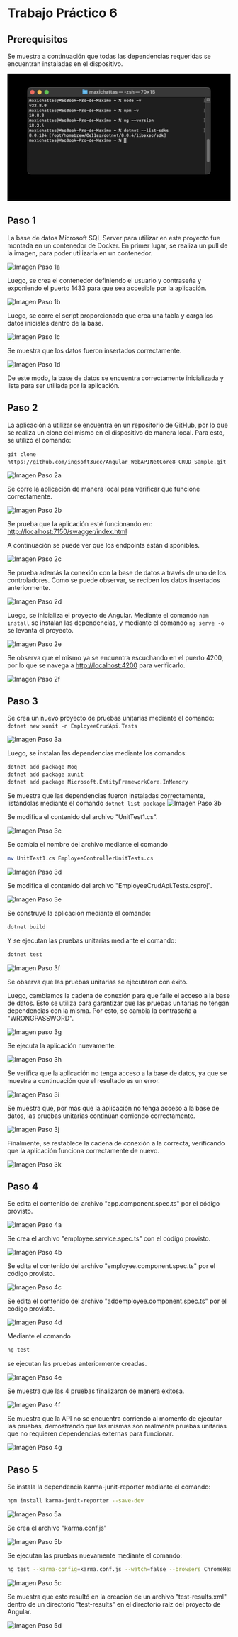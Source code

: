 # Trabajo Práctico 6

## Prerequisitos
Se muestra a continuación que todas las dependencias requeridas se encuentran instaladas en el dispositivo.

![Imagen Paso 0](Paso%200.jpg)

## Paso 1
La base de datos Microsoft SQL Server para utilizar en este proyecto fue montada en un contenedor de Docker. En primer lugar, se realiza un pull de la imagen, para poder utilizarla en un contenedor.

![Imagen Paso 1a](Paso%201a.jpg)

Luego, se crea el contenedor definiendo el usuario y contraseña y exponiendo el puerto 1433 para que sea accesible por la aplicación.

![Imagen Paso 1b](Paso%201b.jpg)

Luego, se corre el script proporcionado que crea una tabla y carga los datos iniciales dentro de la base.

![Imagen Paso 1c](Paso%201c.jpg)

Se muestra que los datos fueron insertados correctamente.

![Imagen Paso 1d](Paso%201d.jpg)

De este modo, la base de datos se encuentra correctamente inicializada y lista para ser utiliada por la aplicación.

## Paso 2
La aplicación a utilizar se encuentra en un repositorio de GitHub, por lo que se realiza un clone del mismo en el dispositivo de manera local.
Para esto, se utilizó el comando:

`git clone https://github.com/ingsoft3ucc/Angular_WebAPINetCore8_CRUD_Sample.git`

![Imagen Paso 2a](Paso%202a.jpg)

Se corre la aplicación de manera local para verificar que funcione correctamente.

![Imagen Paso 2b](Paso%202b.jpg)

Se prueba que la aplicación esté funcionando en: [http://localhost:7150/swagger/index.html](http://localhost:7150/swagger/index.html)

A continuación se puede ver que los endpoints están disponibles.

![Imagen Paso 2c](Paso%202c.jpg)

Se prueba además la conexión con la base de datos a través de uno de los controladores. Como se puede observar, se reciben los datos insertados anteriormente.

![Imagen Paso 2d](Paso%202d.jpg)

Luego, se inicializa el proyecto de Angular. Mediante el comando `npm install` se instalan las dependencias, y mediante el comando `ng serve -o` se levanta el proyecto.

![Imagen Paso 2e](Paso%202e.jpg)

Se observa que el mismo ya se encuentra escuchando en el puerto 4200, por lo que se navega a [http://localhost:4200](http://localhost:4200) para verificarlo.

![Imagen Paso 2f](Paso%202f.jpg)

## Paso 3
Se crea un nuevo proyecto de pruebas unitarias mediante el comando:
`dotnet new xunit -n EmployeeCrudApi.Tests`

![Imagen Paso 3a](Paso%203a.jpg)

Luego, se instalan las dependencias mediante los comandos:
```bash
dotnet add package Moq
dotnet add package xunit
dotnet add package Microsoft.EntityFrameworkCore.InMemory
```

Se muestra que las dependencias fueron instaladas correctamente, listándolas mediante el comando `dotnet list package`
![Imagen Paso 3b](Paso%203b.jpg)

Se modifica el contenido del archivo "UnitTest1.cs".

![Imagen Paso 3c](Paso%203c.jpg)

Se cambia el nombre del archivo mediante el comando
```bash
mv UnitTest1.cs EmployeeControllerUnitTests.cs 
```

![Imagen Paso 3d](Paso%203d.jpg)

Se modifica el contenido del archivo "EmployeeCrudApi.Tests.csproj".

![Imagen Paso 3e](Paso%203e.jpg)

Se construye la aplicación mediante el comando:
```bash
dotnet build
```

Y se ejecutan las pruebas unitarias mediante el comando:
```bash
dotnet test
```

![Imagen Paso 3f](Paso%203f.jpg)

Se observa que las pruebas unitarias se ejecutaron con éxito.

Luego, cambiamos la cadena de conexión para que falle el acceso a la base de datos. Esto se utiliza para garantizar que las pruebas unitarias no tengan dependencias con la misma. Por esto, se cambia la contraseña a "WRONGPASSWORD".

![Imagen paso 3g](Paso%203g.jpg)

Se ejecuta la aplicación nuevamente.

![Imagen Paso 3h](Paso%203h.jpg)

Se verifica que la aplicación no tenga acceso a la base de datos, ya que se muestra a continuación que el resultado es un error.

![Imagen Paso 3i](Paso%203i.jpg)

Se muestra que, por más que la aplicación no tenga acceso a la base de datos, las pruebas unitarias continúan corriendo correctamente.

![Imagen Paso 3j](Paso%203j.jpg)

Finalmente, se restablece la cadena de conexión a la correcta, verificando que la aplicación funciona correctamente de nuevo.

![Imagen Paso 3k](Paso%203k.jpg)

## Paso 4
Se edita el contenido del archivo "app.component.spec.ts" por el código provisto.

![Imagen Paso 4a](Paso%204a.jpg)

Se crea el archivo "employee.service.spec.ts" con el código provisto.

![Imagen Paso 4b](Paso%204b.jpg)

Se edita el contenido del archivo "employee.component.spec.ts" por el código provisto.

![Imagen Paso 4c](Paso%204c.jpg)

Se edita el contenido del archivo "addemployee.component.spec.ts" por el código provisto.

![Imagen Paso 4d](Paso%204d.jpg)

Mediante el comando
```bash
ng test
```
se ejecutan las pruebas anteriormente creadas.

![Imagen Paso 4e](Paso%204e.jpg)

Se muestra que las 4 pruebas finalizaron de manera exitosa.

![Imagen Paso 4f](Paso%204f.jpg)

Se muestra que la API no se encuentra corriendo al momento de ejecutar las pruebas, demostrando que las mismas son realmente pruebas unitarias que no requieren dependencias externas para funcionar.

![Imagen Paso 4g](Paso%204g.jpg)

## Paso 5
Se instala la dependencia karma-junit-reporter mediante el comando:
```bash
npm install karma-junit-reporter --save-dev
```

![Imagen Paso 5a](Paso%205a.jpg)

Se crea el archivo "karma.conf.js"

![Imagen Paso 5b](Paso%205b.jpg)

Se ejecutan las pruebas nuevamente mediante el comando:
```bash
ng test --karma-config=karma.conf.js --watch=false --browsers ChromeHeadless
```

![Imagen Paso 5c](Paso%205c.jpg)

Se muestra que esto resultó en la creación de un archivo "test-results.xml" dentro de un directorio "test-results" en el directorio raíz del proyecto de Angular.

![Imagen Paso 5d](Paso%205d.jpg)